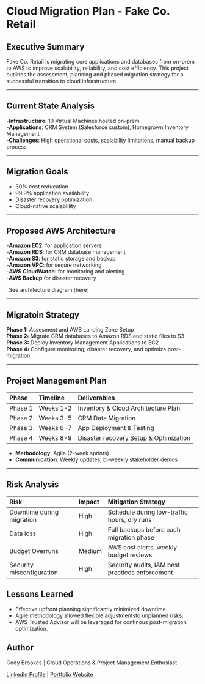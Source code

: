 # Cloud Migration Plan - Fake Co. Retail

## Executive Summary
Fake Co. Retail is migrating core applications and databases from on-prem to AWS to improve scalability, reliability, and cost efficiency. This project outlines the assessment, planning and phased migration strategy for a successful transition to cloud infrastructure. 

---

## Current State Analysis
-**Infrastructure**: 10 Virtual Machines hosted on-prem    
-**Applications**: CRM System (Salesforce custom), Homegrown Inventory Management    
-**Challenges**: High operational costs, scalability limitations, manual backup process

---

## Migration Goals
- 30% cost reducation
- 99.9% application availability
- Disaster recovery optimization
- Cloud-native scalablility

--- 

## Proposed AWS Architecture
-**Amazon EC2**: for application servers       
-**Amazon RDS**: for CRM database management        
-**Amazon S3**: for static storage and backup     
-**Amazon VPC**: for secure networking         
-**AWS CloudWatch**: for monitoring and alerting         
-**AWS Backup** for disaster recovery    

_See architecture diagram [here]

---

## Migratoin Strategy

**Phase 1:** Assesment and AWS Landing Zone Setup     
**Phase 2:** Migrate CRM databases to Amazon RDS and static files to S3     
**Phase 3:** Deploy Inventory Management Applications to EC2    
**Phase 4:** Configure monitoring, disaster recovery, and optimize post-migration    

---

## Project Management Plan

| Phase  | Timeline  | Deliverables    |    
|:-----  |:--------- |:-------------------------------------|    
| Phase 1| Weeks 1-2 | Inventory & Cloud Architecture Plan |    
| Phase 2| Weeks 3-5 | CRM Data Migration |    
| Phase 3| Weeks 6-7 | App Deployment & Testing |    
| Phase 4| Weeks 8-9 | Disaster recovery Setup & Optimization |    

- **Methodology**: Agile (2-week sprints)
- **Communication**: Weekly updates, bi-weekly stakeholder demos

---

## Risk Analysis

| Risk                     | Impact | Mitigation Strategy    |       
|:-----                    |:------ |:-------------------------------------|        
| Downtime during migration| High   | Schedule during low-traffic hours, dry runs |         
| Data loss                | High   | Full backups before each migration phase|       
| Budget Overruns          | Medium | AWS cost alerts, weekly budget reviews |         
| Security misconfiguration| High   | Security audits, IAM best practices enforcement |        


## Lessons Learned
- Effective upfront planning significantly minimized downtime.
- Agile methodology allowed flexible adjustmentsto unplanned risks.
- AWS Trusted Advisor will be leveraged for continous post-migration optimization.

## Author
Cody Brookes | Cloud Operations & Project Management Enthusiast

[LinkedIn Profile](https://linkedin.com/in/cbrookes1) | [Portfolio Website](http://codybrookes.com)
